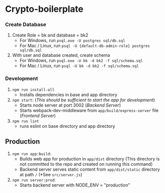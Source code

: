 # Crypto-boilerplate

### Create Database
1. Create Role = bk and database = bk2
    * For Windows, run `psql.exe -U postgres sql/db.sql`
    * For Mac / Linux, run `psql -U {default-db-admin-role} postgres sql/db.sql`
2. With user and database created, create schema
    * For Windows, run `psql.exe -U bk -d bk2 -f sql/schema.sql`
    * For Mac / Linux, run `psql -U bk -d bk2 -f sql/schema.sql`

### Development
1. `npm run install-all`
    * Installs dependencies in base and app directory
2. `npm start`: (*This should be sufficient to start the app for development*)
    * Starts node server at port 3002 (*Backend Server*)
    * Starts webpack-dev-middleware from `app/build/express-server` file (*Frontend Server*)
3. `npm run lint`
    * runs eslint on base directory and app directory

## Production
1. `npm run app:build`:
    * Builds web app for production in `app/dist` directory (This directory is not committed to the repo and created on running this command)
    * Backend server serves static content from `app/dist/static` directory at path `/` (*See `src/server.js`)
2. `npm run server:prod`:
    * Starts backend server with NODE_ENV = "production"
